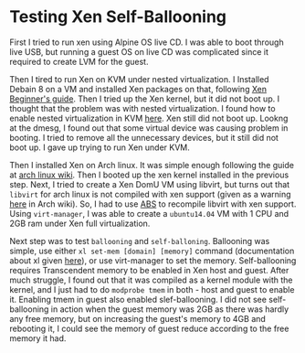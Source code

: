 # Testing Xen Self-Ballooning

First I tried to run xen using Alpine OS live CD. I was able to boot through live USB, but running a guest OS on live CD was complicated since it required to create LVM for the guest.

Then I tired to run Xen on KVM under nested virtualization. I Installed Debain 8 on a VM and installed Xen packages on that, following [Xen Beginner's guide](http://wiki.xenproject.org/wiki/Xen_Project_Beginners_Guide). Then I tried up the Xen kernel, but it did not boot up. I thought that the problem was with nested virtualization. I found how to enable nested virtualization in KVM [here](https://wiki.archlinux.org/index.php/KVM#Nested_virtualization). Xen still did not boot up. Lookng at the dmesg, I found out that some virtual device was causing problem in booting. I tried to remove all the unnecessary devices, but it still did not boot up. I gave up trying to run Xen under KVM.

Then I installed Xen on Arch linux. It was simple enough following the guide at [arch linux wiki](https://wiki.archlinux.org/index.php/Xen). Then I booted up the xen kernel installed in the previous step. Next, I tried to create a Xen DomU VM using libvirt, but turns out that `libvirt` for arch linux is not compiled with xen support (given as a warning [here](https://wiki.archlinux.org/index.php/Libvirt#Server) in Arch wiki). So, I had to use [ABS](https://wiki.archlinux.org/index.php/Arch_Build_System) to recompile libvirt with xen support. Using `virt-manager`, I was able to create a `ubuntu14.04` VM with 1 CPU and 2GB ram under Xen full virtualization.

Next step was to test `ballooning` and `self-balloning`. Ballooning was simple, use either `xl set-mem [domain] [memory]` command (documentation about xl given [here](http://xenbits.xen.org/docs/4.2-testing/man/xl.1.html)), or use virt-manager to set the memory. Self-ballooning requires Transcendent memory to be enabled in Xen host and guest. After much struggle, I found out that it was compiled as a kernel module with the kernel, and I just had to do `modprobe tmem` in both - host and guest to enable it. Enabling tmem in guest also enabled slef-ballooning. I did not see self-ballooning in action when the guest memory was 2GB as there was hardly any free memory, but on increasing the guest's memory to 4GB and rebooting it, I could see the memory of guest reduce according to the free memory it had.
